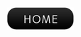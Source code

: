 <center><font face="Arial" size="6"><br><br><a href="javascript:history.back()"><img src="btn01-11.png"></a>
